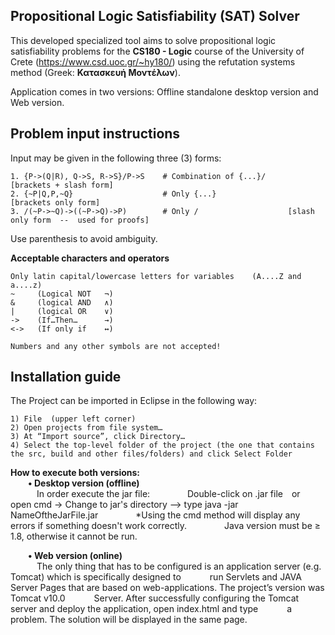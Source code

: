## Propositional Logic Satisfiability (SAT) Solver
This developed specialized tool aims to solve propositional logic satisfiability problems for the **CS180 - Logic** course of the University of Crete (https://www.csd.uoc.gr/~hy180/) using the refutation systems method (Greek: **Κατασκευή Μοντέλων**).

Application comes in two versions: Offline standalone desktop version and Web version.

## Problem input instructions
Input may be given in the following three (3) forms:
```
1. {P->(Q|R), Q->S, R->S}/P->S    # Combination of {...}/     [brackets + slash form]
2. {~P|Q,P,~Q}                    # Only {...}                [brackets only form]
3. /(~P->~Q)->((~P->Q)->P)        # Only /                    [slash only form  --  used for proofs]
```
Use parenthesis to avoid ambiguity.

**Acceptable characters and operators**
```
Only latin capital/lowercase letters for variables    (A....Z and a....z)
~     (Logical NOT   ¬)
&     (logical AND   ∧)
|     (logical OR    ∨)
->    (If…Then…      →)
<->   (If only if    ↔)

Numbers and any other symbols are not accepted!
```
## Installation guide
The Project can be imported in Eclipse in the following way:
```
1) File  (upper left corner)
2) Open projects from file system…
3) At “Import source”, click Directory…
4) Select the top-level folder of the project (the one that contains the src, build and other files/folders) and click Select Folder
```
**How to execute both versions:**  
  **• Desktop version (offline)**  
   In order execute the jar file:
    Double-click on .jar file or  open cmd -> Change to jar's directory --> type java -jar NameOftheJarFile.jar
    *Using the cmd method will display any errors if something doesn't work correctly.
    Java version must be ≥ 1.8, otherwise it cannot be run.

  **• Web version (online)**  
   The only thing that has to be configured is an application server (e.g. Tomcat) which is specifically designed to
   run Servlets and JAVA Server Pages that are based on web-applications. The project’s version was Tomcat v10.0
   Server. After successfully configuring the Tomcat server and deploy the application, open index.html and type
   a problem. The solution will be displayed in the same page.
